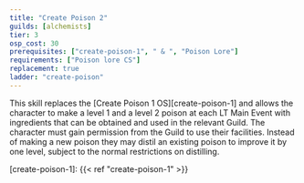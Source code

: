 ```yaml
---
title: "Create Poison 2"
guilds: [alchemists]
tier: 3
osp_cost: 30
prerequisites: ["create-poison-1", " & ", "Poison Lore"]
requirements: ["Poison lore CS"]
replacement: true
ladder: "create-poison"
---
```

This skill replaces the [Create Poison 1 OS][create-poison-1] and allows the character to make a level 1 and a level 2 poison at each LT Main Event with ingredients that can be obtained and used in the relevant Guild. The character must gain permission from the Guild to use their facilities. Instead of making a new poison they may distil an existing poison to improve it by one level, subject to the normal restrictions on distilling.

[create-poison-1]: {{< ref "create-poison-1" >}}
